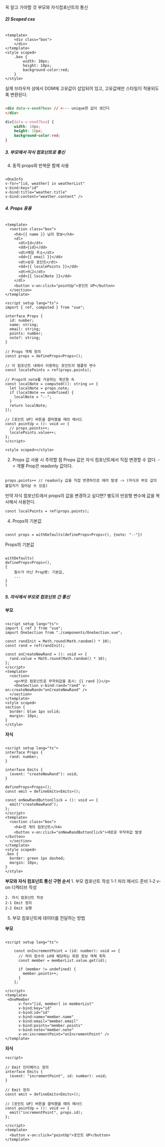 꼭 알고 가야할 것
부모와 자식컴포넌트의 통신

##### 2) Scoped css
```vue

<template>
	<div class="box">
	</div>
</template>
<style scoped>
	.box {
		width: 10px;
		height: 10px;
		background-color:red;
	}
</style>

```

실제 브라우저 상에서 DOM에 고유값이 삽입되어 있고, 고유값에만 스타일이 적용되도록 변환된다.

```html

<div data-v-eee87bea> // <--- unique한 값이 생긴다
</div>

```

```css
div[data-v-eee87bea] {
	width: 10px;
	height: 10px;
	background-color:red;
}


```

##### 3. 부모에서 자식 컴포넌트로 통신

4) 동적 props와 반복문 함께 사용

```vue

<OneInfo
v-for="[id, weather] in weatherList"
v-bind:key="id"
v-bind:title="weather.title"
v-bind:content="weather.content" />

```

##### 4. Props 응용

```vue

<template>
  <section class="box">
    <h4>{{ name }} 님의 정보</h4>
    <dl>
      <dt>Id</dt>
      <dd>{id}</dd>
      <dt>메일 주소</dt>
      <dd>{{ email }}</dd>
      <dt>보유 포인트</dt>
      <dd>{{ localePoints }}</dd>
      <dt>비고</dt>
      <dd>{{ localNote }}</dd>
    </dl>
    <button v-on:click="pointUp">포인트 UP</button>
  </section>
</template>

<script setup lang="ts">
import { ref, computed } from "vue";

interface Props {
  id: number;
  name: string;
  email: string;
  points: number;
  note?: string;
}

// Props 객체 정의
const props = defineProps<Props>();

// 이 컴포넌트 내에서 이용하는 포인트의 템플릿 변수
const localePoints = ref(props.points);

// Props의 note를 가공하는 계산형 속
const localNote = computed((): string => {
  let localNote = props.note;
  if (localNote == undefined) {
    localNote = "--";
  }
  return localNote;
});

// [포인트 UP] 버튼을 클릭했을 때의 메서드
const pointUp = (): void => {
  // props.points++;
  localePoints.value++;
};
</script>

<style scoped></style>

```

2) Props 값 사용 시 주의할 점
	Props 값은 자식 컴포넌트에서 직접 변경할 수 없다.
	-> 개별 Prop은 readonly 값이다.

```vue

props.points++ // readonly 값을 직접 변경하므로 에러 발생 -> (자식과 부모 값의 불일치가 일어날 수 있음)

```

만약 자식 컴포넌트에서 props의 값을 변경하고 싶다면?
	별도의 반응형 변수에 값을 복사해서 사용한다.

```vue
const localPoints = ref(props.points);
```


4) Props의 기본값
```vue

const props = withDefaults(defineProps<Props>(), {note: "--"})

```

Props의 기본값
```vue

withDefaults(
defineProps<Props>(),
{
	필수가 아닌 Prop명: 기본값,
	...
}
)

```

##### 5. 자식에서 부모로 컴포넌트 간 통신

**부모**
```vue

<script setup lang="ts">
import { ref } from "vue";
import OneSection from "./components/OneSection.vue";

const randInit = Math.round(Math.random() * 10);
const rand = ref(randInit);

const onCreateNewRand = (): void => {
  rand.value = Math.round(Math.random() * 10);
};
</script>
<template>
  <section>
    <p>부모 컴포넌트로 무작위값을 표시: {{ rand }}</p>
    <OneSection v-bind:rand="rand" v-on:createNewRand="onCreateNewRand" />
  </section>
</template>
<style scoped>
section {
  border: blue 1px solid;
  margin: 10px;
}
</style>

```

**자식**
```vue

<script setup lang="ts">
interface Props {
  rand: number;
}

interface Emits {
  (event: "createNewRand"): void;
}

defineProps<Props>();
const emit = defineEmits<Emits>();

const onNewRandButtonClick = (): void => {
  emit("createNewRand");
};
</script>
<template>
  <section class="box">
    <h4>한 개의 컴포넌트</h4>
    <button v-on:click="onNewRandButtonClick">새로운 무작위값 발생</button>
  </section>
</template>
<style scoped>
.box {
  border: green 1px dashed;
  margin: 10px;
}
</style>

```

**부모와 자식 컴포넌트 통신 구현 순서**
	1. 부모 컴포넌트 작성
	1-1 처리 메서드 준비
	1-2 v-on 디렉티브 작성
	
	2. 자식 컴포넌트 작성
	2-1 Emit 정의
	2-2 Emit 실행

5) 부모 컴포넌트에 데이터를 전달하는 방법

**부모**
```vue

<script setup lang="ts">

	const onIncrementPoint = (id: number): void => {
	  // 처리 함수의 id에 해당하는 회원 정보 객체 취득
	  const member = memberList.value.get(id);
	
	  if (member != undefined) {
	    member.points++;
	  }
	};

</script>
<template>
 <OneMember
      v-for="[id, member] in memberList"
      v-bind:key="id"
      v-bind:id="id"
      v-bind:name="member.name"
      v-bind:email="member.email"
      v-bind:points="member.points"
      v-bind:note="member.note"
      v-on:incrementPoint="onIncrementPoint" />
</template>

```

**자식**
```vue
<script>

// Emit 인터페이스 정의
interface Emits {
  (event: "incrementPoint", id: number): void;
}

// Emit 정의
const emit = defineEmits<Emits>();

// [포인트 UP] 버튼을 클릭했을 때의 메서드
const pointUp = (): void => {
  emit("incrementPoint", props.id);
};

</script>
<template>
  <button v-on:click="pointUp">포인트 UP</button>
</template>

```